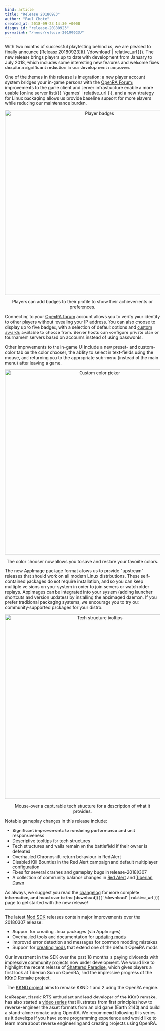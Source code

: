 ```yaml
---
kind: article
title: "Release 20180923"
author: "Paul Chote"
created_at: 2018-09-23 14:30 +0000
disqus_id: "release-20180923"
permalink: "/news/release-20180923/"
---
```


With two months of successful playtesting behind us, we are pleased to finally announce [Release 20180923]({{ '/download' | relative_url }}). The new release brings players up to date with development from January to July 2018, which includes some interesting new features and welcome fixes despite a significant reduction in our development manpower.

One of the themes in this release is integration: a new player account system bridges your in-game persona with the [OpenRA Forum](https://forum.openra.net); improvements to the game client and server infrastructure enable a more usable [online server list]({{ '/games' | relative_url }}), and a new strategy for Linux packaging allows us provide baseline support for more players while reducing our maintenance burden.

<div style="text-align:center" markdown="1">
<img src="{{ '/images/news/20180825-badges.png' | relative_url }}" width="600" alt="Player badges">

Players can add badges to their profile to show their achievements or preferences.
</div>

Connecting to your [OpenRA forum](https://forum.openra.net) account allows you to verify your identity to other players without revealing your IP address. You can also choose to display up to five badges, with a selection of default options and [custom awards](https://forum.openra.net/viewtopic.php?f=82&t=20613) available to choose from. Server hosts can configure private clan or tournament servers based on accounts instead of using passwords.

Other improvements to the in-game UI include a new preset- and custom-color tab on the color chooser, the ability to select in text-fields using the mouse, and returning you to the appropriate sub-menu (instead of the main menu) after leaving a game.

<div style="text-align:center" markdown="1">
<img src="{{ '/images/news/20180923-colorpicker.png' | relative_url }}" width="600" alt="Custom color picker">

The color chooser now allows you to save and restore your favorite colors.
</div>

The new AppImage package format allows us to provide "upstream" releases that should work on all modern Linux distributions. These self-contained packages do not require installation, and so you can keep multiple versions on your system in order to join servers or watch older replays. AppImages can be integrated into your system (adding launcher shortcuts and version updates) by installing the [appimaged](https://github.com/AppImage/appimaged) daemon. If you prefer traditional packaging systems, we encourage you to try out community-supported packages for your distro.

<div style="text-align:center" markdown="1">
<img src="{{ '/images/news/20180923-techtooltips.png' | relative_url }}" width="600" alt="Tech structure tooltips">

Mouse-over a capturable tech structure for a description of what it provides.
</div>

Notable gameplay changes in this release include:

* Significant improvements to rendering performance and unit responsiveness
* Descriptive tooltips for tech structures
* Tech structures and walls remain on the battlefield if their owner is defeated
* Overhauled Chronoshift-return behaviour in Red Alert
* Disabled Kill Bounties in the Red Alert campaign and default multiplayer configuration
* Fixes for several crashes and gameplay bugs in release-20180307
* A collection of community balance changes in [Red Alert](https://github.com/OpenRA/OpenRA/wiki/Changelog/03a285750bd37bd4a27edcd2e49f43f72eabfbe1#ra-balance-changes) and [Tiberian Dawn](https://github.com/OpenRA/OpenRA/wiki/Changelog/03a285750bd37bd4a27edcd2e49f43f72eabfbe1#cnc-balance-changes)

As always, we suggest you read the [changelog](https://github.com/OpenRA/OpenRA/wiki/Changelog/03a285750bd37bd4a27edcd2e49f43f72eabfbe1) for more complete information, and head over to the [download]({{ '/download' | relative_url }}) page to get started with the new release!

<hr />

The latest [Mod SDK](https://github.com/OpenRA/OpenRAModSDK/releases/tag/20180923) releases contain major improvements over the 20180307 release:

* Support for creating Linux packages (via AppImages)
* Overhauled tools and documentation for [updating mods](https://github.com/OpenRA/OpenRAModSDK/wiki/Updating-to-a-new-SDK-or-Engine-version)
* Improved error detection and messages for common modding mistakes
* Support for [creating mods](https://github.com/OpenRA/OpenRAModSDK/wiki/Getting-Started) that extend one of the default OpenRA mods

Our investment in the SDK over the past 18 months is paying dividends with [impressive community projects](https://www.moddb.com/games/openra/mods) now under development. We would like to highlight the recent release of [Shattered Paradise](https://www.moddb.com/mods/shattered-paradise/news/shattered-paradise-has-been-released), which gives players a first look at Tiberian Sun on OpenRA, and the impressive progress of the [KKnD Remake](https://www.kknd-game.com/) project.

<div style="text-align:center" markdown="1">
<lite-youtube videoid="X78IKTSucE0"></lite-youtube>

The [KKND project](https://www.kknd-game.com/) aims to remake KKND 1 and 2 using the OpenRA engine.

</div>

IceReaper, classic RTS enthusiast and lead developer of the KKnD remake, has also started a [video series](https://www.youtube.com/playlist?list=PLfB8AMhujfIsFdjQ2-aFaupkyDUKNjmnP) that illustrates from first principles how to reverse-engineer the asset formats from an old game (Earth 2140) and build a stand-alone remake using OpenRA. We recommend following this series as it develops if you have some programming experience and would like to learn more about reverse engineering and creating projects using OpenRA.
